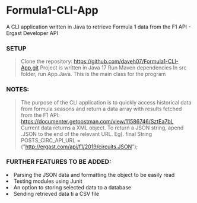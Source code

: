 # Formula1-CLI-App
A CLI application written in Java to retrieve Formula 1 data from the F1 API - Ergast Developer API 

### SETUP
> Clone the repository: https://github.com/daveh07/Formula1-CLI-App.git
> Project is written in Java 17
> Run Maven dependencies
> In src folder, run App.Java. This is the main class for the program

### NOTES:
> The purpose of the CLI application is to quickly access historical data from formula seasons and return a data array with results fetched from the F1 API: https://documenter.getpostman.com/view/11586746/SztEa7bL
> Current data returns a XML object. 
> To return a JSON string, apend .JSON to the end of the relevant URL. Eg). final String POSTS_CIRC_API_URL = ("http://ergast.com/api/f1/2019/circuits.JSON");

### FURTHER FEATURES TO BE ADDED:
<li>Parsing the JSON data and formatting the object to be easily read</li>
<li>Testing modules using Junit</li>
<li>An option to storing selected data to a database</li>
<li>Sending retrieved data ti a CSV file</li>

